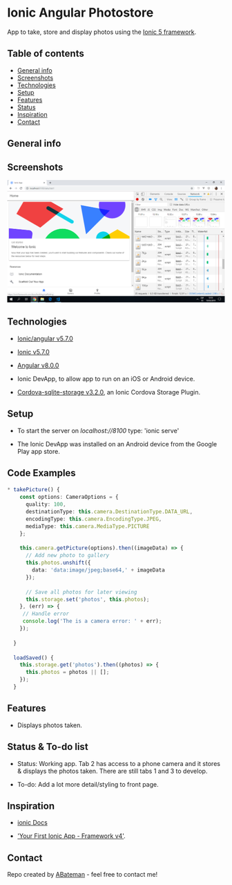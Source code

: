 # Ionic Angular Photostore

App to take, store and display photos using the [Ionic 5 framework](https://ionicframework.com/docs).

## Table of contents

* [General info](#general-info)
* [Screenshots](#screenshots)
* [Technologies](#technologies)
* [Setup](#setup)
* [Features](#features)
* [Status](#status)
* [Inspiration](#inspiration)
* [Contact](#contact)

## General info

## Screenshots

![Home Page](./img/home-page.png)

## Technologies

* [Ionic/angular v5.7.0](https://www.npmjs.com/package/@ionic/angular)

* [Ionic v5.7.0](https://ionicframework.com/)

* [Angular v8.0.0](https://angular.io/)

* Ionic DevApp, to allow app to run on an iOS or Android device.

* [Cordova-sqlite-storage v3.2.0](https://www.npmjs.com/package/cordova-plugin-sqlite), an Ionic Cordova Storage Plugin.

## Setup

* To start the server on _localhost://8100_ type: 'ionic serve'

* The Ionic DevApp was installed on an Android device from the Google Play app store.

## Code Examples

```typescript
* takePicture() {
    const options: CameraOptions = {
      quality: 100,
      destinationType: this.camera.DestinationType.DATA_URL,
      encodingType: this.camera.EncodingType.JPEG,
      mediaType: this.camera.MediaType.PICTURE
    };

    this.camera.getPicture(options).then((imageData) => {
      // Add new photo to gallery
      this.photos.unshift({
        data: 'data:image/jpeg;base64,' + imageData
      });

      // Save all photos for later viewing
      this.storage.set('photos', this.photos);
    }, (err) => {
     // Handle error
     console.log('The is a camera error: ' + err);
    });

  }

  loadSaved() {
    this.storage.get('photos').then((photos) => {
      this.photos = photos || [];
    });
  }

```

## Features

* Displays photos taken.

## Status & To-do list

* Status: Working app. Tab 2 has access to a phone camera and it stores & displays the photos taken. There are still tabs 1 and 3 to develop.

* To-do: Add a lot more detail/styling to front page.

## Inspiration

* [ionic Docs](https://ionicframework.com/docs/)

* ['Your First Ionic App - Framework v4'](https://ionicframework.com/docs/developer-resources/guides/first-app-v4/intro).

## Contact

Repo created by [ABateman](https://www.andrewbateman.org) - feel free to contact me!
